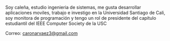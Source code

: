 Soy caleña, estudio ingenieria de sistemas, me gusta desarrollar aplicaciones moviles, trabajo e investigo en la Universidad Santiago de Cali, soy monitora de programación y tengo un rol de presidente del capítulo estudiantil del IEEE Computer Society de la USC

Correo: caronarvaez3@gmail.com
